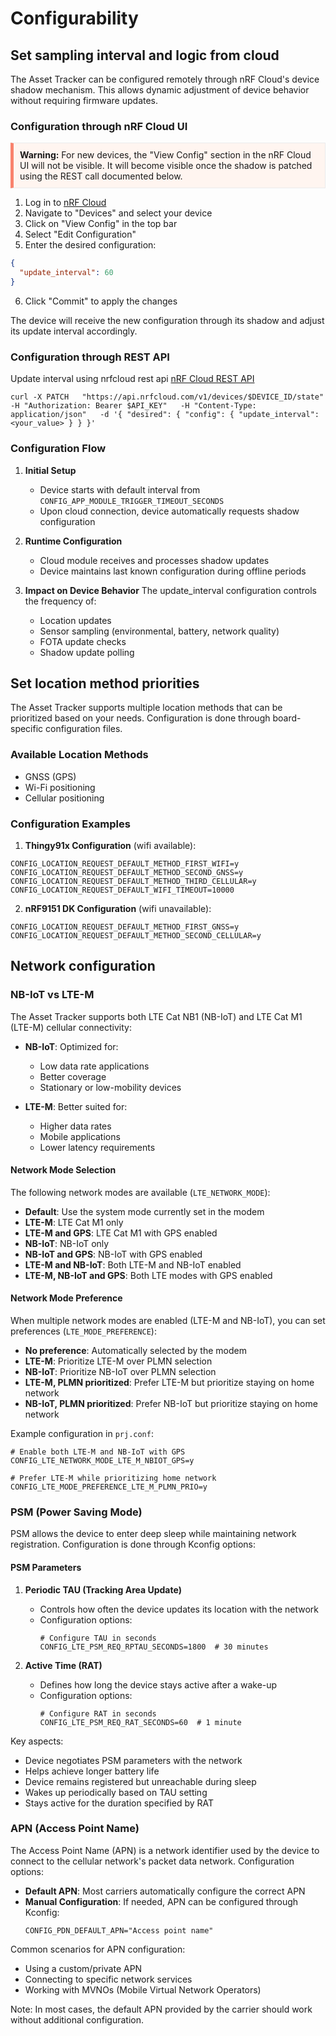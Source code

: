 # Configurability

## Set sampling interval and logic from cloud

The Asset Tracker can be configured remotely through nRF Cloud's device shadow mechanism. This allows dynamic adjustment of device behavior without requiring firmware updates.

### Configuration through nRF Cloud UI

<div style="border: 1px solid #eaebec; padding: 10px; border-left: 5px solid #f9826c; background-color: #fff5f0;">
  <strong>Warning:</strong> For new devices, the "View Config" section in the nRF Cloud UI will not be visible. It will become visible once the shadow is patched using the REST call documented below.
</div>

1. Log in to [nRF Cloud](https://nrfcloud.com/)
2. Navigate to "Devices" and select your device
3. Click on "View Config" in the top bar
4. Select "Edit Configuration"
5. Enter the desired configuration:
```json
{
  "update_interval": 60
}
```
6. Click "Commit" to apply the changes

The device will receive the new configuration through its shadow and adjust its update interval accordingly.

### Configuration through REST API

Update interval using nrfcloud rest api [nRF Cloud REST API](https://api.nrfcloud.com/#tag/IP-Devices/operation/UpdateDeviceState)
```
curl -X PATCH   "https://api.nrfcloud.com/v1/devices/$DEVICE_ID/state"   -H "Authorization: Bearer $API_KEY"   -H "Content-Type: application/json"   -d '{ "desired": { "config": { "update_interval": <your_value> } } }'
```

### Configuration Flow
1. **Initial Setup**
   - Device starts with default interval from `CONFIG_APP_MODULE_TRIGGER_TIMEOUT_SECONDS`
   - Upon cloud connection, device automatically requests shadow configuration

2. **Runtime Configuration**
   - Cloud module receives and processes shadow updates
   - Device maintains last known configuration during offline periods

3. **Impact on Device Behavior**
The update_interval configuration controls the frequency of:
   - Location updates
   - Sensor sampling (environmental, battery, network quality)
   - FOTA update checks
   - Shadow update polling

## Set location method priorities

The Asset Tracker supports multiple location methods that can be prioritized based on your needs. Configuration is done through board-specific configuration files.

### Available Location Methods
- GNSS (GPS)
- Wi-Fi positioning
- Cellular positioning

### Configuration Examples

1. **Thingy91x Configuration** (wifi available):
```
CONFIG_LOCATION_REQUEST_DEFAULT_METHOD_FIRST_WIFI=y
CONFIG_LOCATION_REQUEST_DEFAULT_METHOD_SECOND_GNSS=y
CONFIG_LOCATION_REQUEST_DEFAULT_METHOD_THIRD_CELLULAR=y
CONFIG_LOCATION_REQUEST_DEFAULT_WIFI_TIMEOUT=10000
```

2. **nRF9151 DK Configuration** (wifi unavailable):
```
CONFIG_LOCATION_REQUEST_DEFAULT_METHOD_FIRST_GNSS=y
CONFIG_LOCATION_REQUEST_DEFAULT_METHOD_SECOND_CELLULAR=y
```

## Network configuration

### NB-IoT vs LTE-M
The Asset Tracker supports both LTE Cat NB1 (NB-IoT) and LTE Cat M1 (LTE-M) cellular connectivity:

- **NB-IoT**: Optimized for:
  - Low data rate applications
  - Better coverage
  - Stationary or low-mobility devices

- **LTE-M**: Better suited for:
  - Higher data rates
  - Mobile applications
  - Lower latency requirements

#### Network Mode Selection
The following network modes are available (`LTE_NETWORK_MODE`):

- **Default**: Use the system mode currently set in the modem
- **LTE-M**: LTE Cat M1 only
- **LTE-M and GPS**: LTE Cat M1 with GPS enabled
- **NB-IoT**: NB-IoT only
- **NB-IoT and GPS**: NB-IoT with GPS enabled
- **LTE-M and NB-IoT**: Both LTE-M and NB-IoT enabled
- **LTE-M, NB-IoT and GPS**: Both LTE modes with GPS enabled

#### Network Mode Preference
When multiple network modes are enabled (LTE-M and NB-IoT), you can set preferences (`LTE_MODE_PREFERENCE`):

- **No preference**: Automatically selected by the modem
- **LTE-M**: Prioritize LTE-M over PLMN selection
- **NB-IoT**: Prioritize NB-IoT over PLMN selection
- **LTE-M, PLMN prioritized**: Prefer LTE-M but prioritize staying on home network
- **NB-IoT, PLMN prioritized**: Prefer NB-IoT but prioritize staying on home network

Example configuration in `prj.conf`:
```
# Enable both LTE-M and NB-IoT with GPS
CONFIG_LTE_NETWORK_MODE_LTE_M_NBIOT_GPS=y

# Prefer LTE-M while prioritizing home network
CONFIG_LTE_MODE_PREFERENCE_LTE_M_PLMN_PRIO=y
```

### PSM (Power Saving Mode)
PSM allows the device to enter deep sleep while maintaining network registration. Configuration is done through Kconfig options:

#### PSM Parameters
1. **Periodic TAU (Tracking Area Update)**
   - Controls how often the device updates its location with the network
   - Configuration options:
     ```
     # Configure TAU in seconds
     CONFIG_LTE_PSM_REQ_RPTAU_SECONDS=1800  # 30 minutes
     ```

2. **Active Time (RAT)**
   - Defines how long the device stays active after a wake-up
   - Configuration options:
     ```
     # Configure RAT in seconds
     CONFIG_LTE_PSM_REQ_RAT_SECONDS=60  # 1 minute
     ```

Key aspects:
- Device negotiates PSM parameters with the network
- Helps achieve longer battery life
- Device remains registered but unreachable during sleep
- Wakes up periodically based on TAU setting
- Stays active for the duration specified by RAT


### APN (Access Point Name)
The Access Point Name (APN) is a network identifier used by the device to connect to the cellular network's packet data network. Configuration options:

- **Default APN**: Most carriers automatically configure the correct APN
- **Manual Configuration**: If needed, APN can be configured through Kconfig:
  ```
  CONFIG_PDN_DEFAULT_APN="Access point name"
  ```

Common scenarios for APN configuration:
- Using a custom/private APN
- Connecting to specific network services
- Working with MVNOs (Mobile Virtual Network Operators)

Note: In most cases, the default APN provided by the carrier should work without additional configuration.
